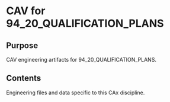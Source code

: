 # CAV for 94_20_QUALIFICATION_PLANS

## Purpose
CAV engineering artifacts for 94_20_QUALIFICATION_PLANS.

## Contents
Engineering files and data specific to this CAx discipline.
